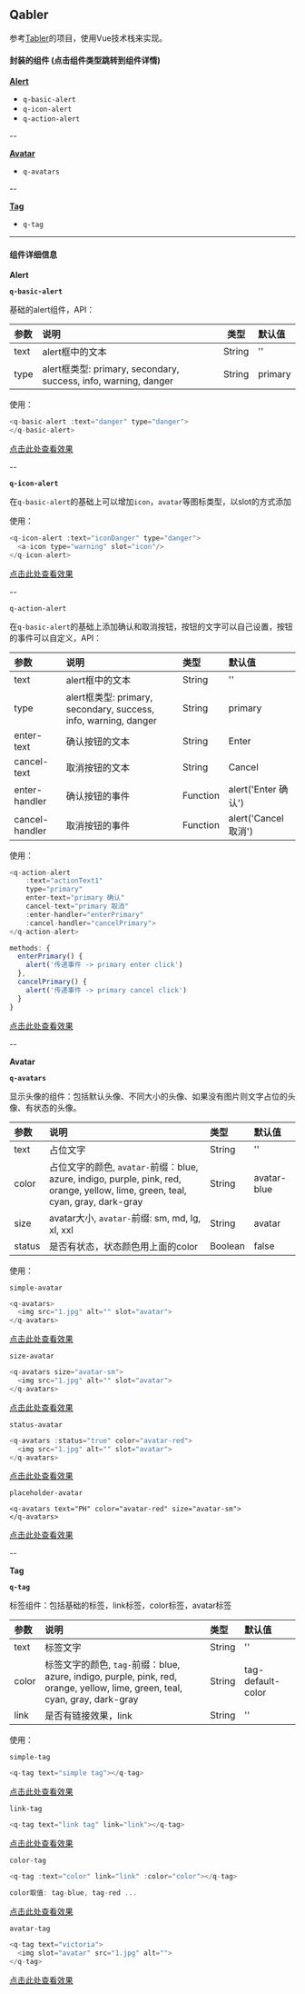 ## Qabler

参考[Tabler](https://tabler.github.io/tabler/index.html)的项目，使用Vue技术栈来实现。

#### 封装的组件 (点击组件类型跳转到组件详情) 

**[Alert](#alert)**

- `q-basic-alert`
- `q-icon-alert`
- `q-action-alert`

--

**[Avatar](#avatar)**

- `q-avatars`

--

**[Tag](#tag)**

- `q-tag`

---

#### 组件详细信息

**<span id="alert">Alert</span>**

**`q-basic-alert`**

基础的alert组件，API：

|  参数   |      说明      |  类型 | 默认值 |
|:----------|:-------------|:------:|:-----|
| text | alert框中的文本  | String| '' |
| type |   alert框类型: primary, secondary, success, info, warning, danger   |  String | primary |

使用：

```javascript
<q-basic-alert :text="danger" type="danger">
</q-basic-alert>
```

[点击此处查看效果](http://47.98.159.8/picture-repo/vue-qabler/q-basic-avatar.jpeg)

--

**`q-icon-alert`**

在`q-basic-alert`的基础上可以增加`icon`，`avatar`等图标类型，以slot的方式添加

使用：

```javascript
<q-icon-alert :text="iconDanger" type="danger">
  <a-icon type="warning" slot="icon"/>
</q-icon-alert>
```

[点击此处查看效果](http://47.98.159.8/picture-repo/vue-qabler/q-icon-avatar.jpeg)

--

`q-action-alert`

在`q-basic-alert`的基础上添加确认和取消按钮，按钮的文字可以自己设置，按钮的事件可以自定义，API：

|  参数   |      说明      |  类型 | 默认值 |
|:----------|:-------------|:------|:-----|
| text | alert框中的文本  | String| '' |
| type |   alert框类型: primary, secondary, success, info, warning, danger   |  String | primary |
| enter-text | 确认按钮的文本 | String | Enter |
| cancel-text | 取消按钮的文本 | String | Cancel |
| enter-handler | 确认按钮的事件 | Function | alert('Enter 确认') |
| cancel-handler | 取消按钮的事件 | Function | alert('Cancel 取消') |

使用：

```javascript
<q-action-alert 
	:text="actionText1" 
	type="primary" 
	enter-text="primary 确认" 
	cancel-text="primary 取消" 
	:enter-handler="enterPrimary" 
	:cancel-handler="cancelPrimary">
</q-action-alert>

methods: {
  enterPrimary() {
    alert('传递事件 -> primary enter click')
  },
  cancelPrimary() {
    alert('传递事件 -> primary cancel click')
  }
}
```

[点击此处查看效果](http://47.98.159.8/picture-repo/vue-qabler/q-action-avatar.gif)

--

**<span id="avatar">Avatar</span>**

**`q-avatars`**

显示头像的组件：包括默认头像、不同大小的头像、如果没有图片则文字占位的头像、有状态的头像。

|  参数   |      说明      |  类型 | 默认值 |
|:----------|:-------------|:------|:-----|
| text | 占位文字  | String| '' |
| color |  占位文字的颜色, `avatar-`前缀：blue, azure, indigo, purple, pink, red, orange, yellow, lime, green, teal, cyan, gray, dark-gray  |  String | avatar-blue |
| size | avatar大小, `avatar-`前缀: sm, md, lg, xl, xxl | String | avatar |
| status | 是否有状态，状态颜色用上面的color | Boolean |false |

使用：

`simple-avatar`

```javascript
<q-avatars>
  <img src="1.jpg" alt="" slot="avatar">
</q-avatars>
```

[点击此处查看效果](http://47.98.159.8/picture-repo/vue-qabler/avatar-simple.png)

`size-avatar`

```javascript
<q-avatars size="avatar-sm">
  <img src="1.jpg" alt="" slot="avatar">
</q-avatars>
```

[点击此处查看效果](http://47.98.159.8/picture-repo/vue-qabler/avatar-size.png)

`status-avatar`

```javascript
<q-avatars :status="true" color="avatar-red">
  <img src="1.jpg" alt="" slot="avatar">
</q-avatars>
```

[点击此处查看效果](http://47.98.159.8/picture-repo/vue-qabler/avatar-status.png)

`placeholder-avatar`

```
<q-avatars text="PH" color="avatar-red" size="avatar-sm">
</q-avatars>
```

[点击此处查看效果](http://47.98.159.8/picture-repo/vue-qabler/avatar-placeholder.png)

--

**<span id="tag">Tag</span>**

**`q-tag`**

标签组件：包括基础的标签，link标签，color标签，avatar标签

|  参数   |      说明      |  类型 | 默认值 |
|:----------|:-------------|:------|:-----|
| text | 标签文字  | String| '' |
| color |  标签文字的颜色, `tag-`前缀：blue, azure, indigo, purple, pink, red, orange, yellow, lime, green, teal, cyan, gray, dark-gray  |  String | tag-default-color |
| link | 是否有链接效果，link | String |'' |

使用：

`simple-tag`

```javascript
<q-tag text="simple tag"></q-tag>
```

[点击此处查看效果](http://47.98.159.8/picture-repo/vue-qabler/tag-simple.jpeg)

`link-tag`

```javascript
<q-tag text="link tag" link="link"></q-tag>
```

[点击此处查看效果](http://47.98.159.8/picture-repo/vue-qabler/tag-link.gif)

`color-tag`

```javascript
<q-tag :text="color" link="link" :color="color"></q-tag>

color取值: tag-blue, tag-red ...
```

[点击此处查看效果](http://47.98.159.8/picture-repo/vue-qabler/tag-color.gif)

`avatar-tag`

```javascript
<q-tag text="victoria">
  <img slot="avatar" src="1.jpg" alt="">
</q-tag>
```

[点击此处查看效果](http://47.98.159.8/picture-repo/vue-qabler/tag-avatar.jpeg)

